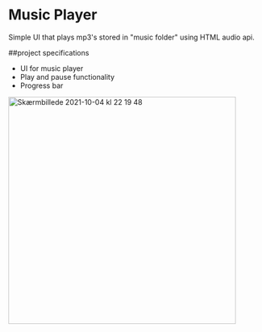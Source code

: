 # Music Player 

Simple UI that plays mp3's stored in "music folder" using HTML audio api. 

##project specifications 

- UI for music player 
- Play and pause functionality 
- Progress bar 

<img width="451" alt="Skærmbillede 2021-10-04 kl  22 19 48" src="https://user-images.githubusercontent.com/86630652/135926456-ed89892b-7488-4c7c-80fc-bbdeb7a78f17.png">

